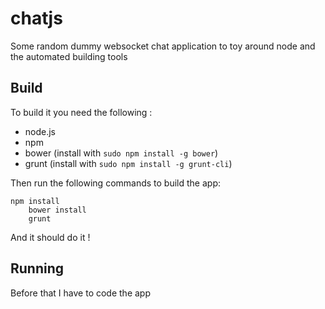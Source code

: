 # chatjs
Some random dummy websocket chat application to toy around node and the automated building tools

## Build
To build it you need the following :
 * node.js
 * npm
 * bower (install with `sudo npm install -g bower`)
 * grunt (install with `sudo npm install -g grunt-cli`)

Then run the following commands to build the app:
 
    npm install
		bower install
		grunt

And it should do it !

## Running
Before that I have to code the app
